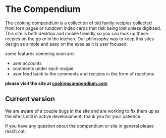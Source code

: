 # The Compendium

The cooking compendium is a collection of old family recipies collected from torn pages or rundown index cards that risk being lost unless digitized. This site is both desktop and mobile freindly so you can look up these recpies on the go or in the kitchen. Our philosophy was to keep this sites design as simple and easy on the eyes as it is user focused.

some features comming soon are:
- user accounts
- comments under each recipie
- user feed back to the comments and recipies in the form of reactions

**please visit the site at [cookingcompendium.com](http://www.cookingcompendium.com)** 

## Current version

We are aware of a couple bugs in the site and are working to fix them up as the site is still in active develoupment. thank you for your patience.

if you have any question about the compendium or site in general please reach out.
